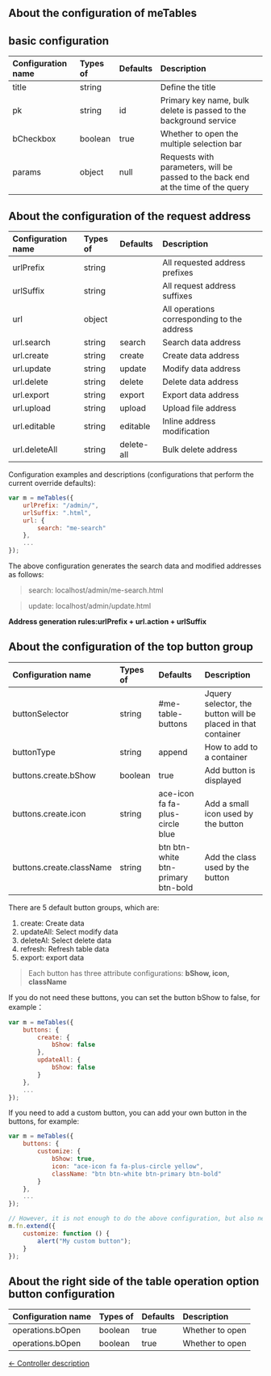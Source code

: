 About the configuration of meTables
-----------------------------------

## basic configuration

Configuration name | Types of | Defaults | Description
:------------------|:-----------|:-----------|:---------------
title              | string     |            | Define the title
pk                 | string     | id         | Primary key name, bulk delete is passed to the background service
bCheckbox          | boolean    | true       | Whether to open the multiple selection bar
params             | object     | null       | Requests with parameters, will be passed to the back end at the time of the query

## About the configuration of the request address
Configuration name | Types of | Defaults | Description
:------------------|:-----------|:-----------|:---------------
urlPrefix          | string     |            | All requested address prefixes
urlSuffix          | string     |            | All request address suffixes
url                | object     |            | All operations corresponding to the address
url.search         | string     | search     | Search data address
url.create         | string     | create     | Create data address
url.update         | string     | update     | Modify data address
url.delete         | string     | delete     | Delete data address
url.export         | string     | export     | Export data address
url.upload         | string     | upload     | Upload file address
url.editable       | string     | editable   | Inline address modification
url.deleteAll      | string     | delete-all | Bulk delete address

Configuration examples and descriptions (configurations that perform the current override defaults):
```js
var m = meTables({
    urlPrefix: "/admin/",
    urlSuffix: ".html",
    url: {
        search: "me-search"  
    },
    ...
}); 
```
The above configuration generates the search data and modified addresses as follows:
> search: localhost/admin/me-search.html

> update: localhost/admin/update.html

**Address generation rules:urlPrefix + url.action + urlSuffix**

## About the configuration of the top button group
Configuration name | Types of | Defaults | Description
:-----------------------|:-----------|:--------------------|:---------------
buttonSelector          | string     | #me-table-buttons                | Jquery selector, the button will be placed in that container
buttonType              | string     | append                           | How to add to a container
buttons.create.bShow    | boolean    | true                             | Add button is displayed
buttons.create.icon     | string     | ace-icon fa fa-plus-circle blue  | Add a small icon used by the button
buttons.create.className| string     | btn btn-white btn-primary btn-bold| Add the class used by the button

There are 5 default button groups, which are:
1. create: Create data
2. updateAll: Select modify data
3. deleteAl: Select delete data
4. refresh: Refresh table data
5. export: export data

> Each button has three attribute configurations: **bShow, icon, className** 

If you do not need these buttons, you can set the button bShow to false, for example：
```js
var m = meTables({
    buttons: {
        create: {
            bShow: false
        },
        updateAll: {
            bShow: false
        }
    },
    ...
});
```

If you need to add a custom button, you can add your own button in the buttons, for example:
```js
var m = meTables({
    buttons: {
        customize: {
            bShow: true,
            icon: "ace-icon fa fa-plus-circle yellow",
            className: "btn btn-white btn-primary btn-bold"
        }
    },
    ...
});

// However, it is not enough to do the above configuration, but also need to add button click processing event, the name and button name consistent
m.fn.extend({
    customize: function () {
        alert("My custom button");
    }
});
```

## About the right side of the table operation option button configuration
Configuration name | Types of | Defaults | Description
:-----------------------|:-----------|:--------------------|:---------------
operations.bOpen        | boolean    | true                | Whether to open
operations.bOpen        | boolean    | true                | Whether to open



[←  Controller description](./controller.md)